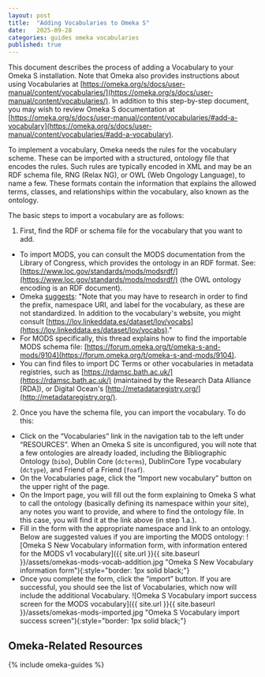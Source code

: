 ```yaml
---
layout: post
title:  "Adding Vocabularies to Omeka S"
date:   2025-09-28
categories: guides omeka vocabularies
published: true
---
```


This document describes the process of adding a Vocabulary to your Omeka S installation. Note that Omeka also provides instructions about using Vocabularies at [https://omeka.org/s/docs/user-manual/content/vocabularies/](https://omeka.org/s/docs/user-manual/content/vocabularies/). In addition to this step-by-step document, you may wish to review Omeka S documentation at [https://omeka.org/s/docs/user-manual/content/vocabularies/#add-a-vocabulary](https://omeka.org/s/docs/user-manual/content/vocabularies/#add-a-vocabulary).

To implement a vocabulary, Omeka needs the rules for the vocabulary scheme. These can be imported with a structured, ontology file that encodes the rules. Such rules are typically encoded in XML and may be an RDF schema file, RNG (Relax NG), or OWL (Web Ongology Language), to name a few. These formats contain the information that explains the allowed terms, classes, and relationships within the vocabulary, also known as the ontology.

The basic steps to import a vocabulary are as follows:

1. First, find the RDF or schema file for the vocabulary that you want to add. 
  - To import MODS, you can consult the MODS documentation from the Library of Congress, which provides the ontology in an RDF format. See: [https://www.loc.gov/standards/mods/modsrdf/](https://www.loc.gov/standards/mods/modsrdf/) (the OWL ontology encoding is an RDF document).
  - Omeka [suggests](https://omeka.org/s/docs/user-manual/content/vocabularies/#add-a-vocabulary): "Note that you may have to research in order to find the prefix, namespace URI, and label for the vocabulary, as these are not standardized. In addition to the vocabulary's website, you might consult [https://lov.linkeddata.es/dataset/lov/vocabs](https://lov.linkeddata.es/dataset/lov/vocabs)."
  - For MODS specifically, this thread explains how to find the importable MODS schema file: [https://forum.omeka.org/t/omeka-s-and-mods/9104](https://forum.omeka.org/t/omeka-s-and-mods/9104).
  - You can find files to import DC Terms or other vocabularies in metadata registries, such as [https://rdamsc.bath.ac.uk/](https://rdamsc.bath.ac.uk/) (maintained by the Research Data Alliance [RDA]), or Digital Ocean's [http://metadataregistry.org/](http://metadataregistry.org/).
2. Once you have the schema file, you can import the vocabulary. To do this:
  - Click on the “Vocabularies” link in the navigation tab to the left under “RESOURCES”. When an Omeka S site is unconfigured, you will note that a few ontologies are already loaded, including the Bibliographic Ontology (`bibo`), Dublin Core (`dcterms`), DublinCore Type vocabulary (`dctype`), and Friend of a Friend (`foaf`).
  - On the Vocabularies page, click the “Import new vocabulary” button on the upper right of the page.
  - On the Import page, you will fill out the form explaining to Omeka S what to call the ontology (basically defining its namespace within your site), any notes you want to provide, and where to find the ontology file. In this case, you will find it at the link above (in step 1.a.).
  - Fill in the form with the appropriate namespace and link to an ontology. Below are suggested values if you are importing the MODS ontology:
  ![Omeka S New Vocabulary information form, with information entered for the MODS v1 vocabulary]({{ site.url }}{{ site.baseurl }}/assets/omekas-mods-vocab-addition.jpg "Omeka S New Vocabulary information form"){:style="border: 1px solid black;"}
  - Once you complete the form, click the “import” button. If you are successful, you should see the list of Vocabularies, which now will include the additional Vocabulary.
  ![Omeka S Vocabulary import success screen for the MODS vocabulary]({{ site.url }}{{ site.baseurl }}/assets/omekas-mods-imported.jpg "Omeka S Vocabulary import success screen"){:style="border: 1px solid black;"}

## Omeka-Related Resources

{% include omeka-guides %}
